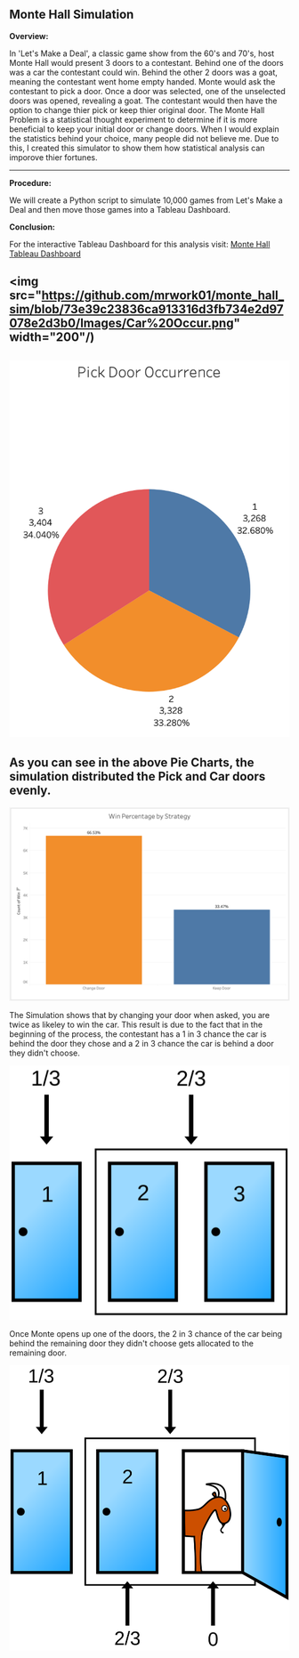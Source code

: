 ## Monte Hall Simulation

__**Overview:**__

In 'Let's Make a Deal', a classic game show from the 60's and 70's, host Monte Hall would present 3 doors to a contestant.  Behind one of the doors was a car the contestant could win.  Behind the other 2 doors was a goat, meaning the contestant went home empty handed.  Monte would ask the contestant to pick a door.  Once a door was selected, one of the unselected doors was opened, revealing a goat.  The contestant would then have the option to change thier pick or keep thier original door.  The Monte Hall Problem is a statistical thought experiment to determine if it is more beneficial to keep your initial door or change doors.  When I would explain the statistics behind your choice, many people did not believe me.  Due to this, I created this simulator to show them how statistical analysis can imporove thier fortunes.

---

__**Procedure:**__

We will create a Python script to simulate 10,000 games from Let's Make a Deal and then move those games into a Tableau Dashboard.

__**Conclusion:**__

For the interactive Tableau Dashboard for this analysis visit:
[Monte Hall Tableau Dashboard](https://public.tableau.com/app/profile/marc.work/viz/MonteHallProblem/MonteDashboard?publish=yes)

<img src="https://github.com/mrwork01/monte_hall_sim/blob/73e39c23836ca913316d3fb734e2d97078e2d3b0/Images/Car%20Occur.png" width="200"/)
---
![](https://github.com/mrwork01/monte_hall_sim/blob/0731137392ceaf67f1b360dcba8f41b95f2c4b4d/Images/Pick%20Occur.png)
---
As you can see in the above Pie Charts, the simulation distributed the Pick and Car doors evenly.
---
![Percent](https://github.com/mrwork01/monte_hall_sim/blob/0731137392ceaf67f1b360dcba8f41b95f2c4b4d/Images/Win%20Pct.png)

The Simulation shows that by changing your door when asked, you are twice as likeley to win the car.  This result is due to the fact that in the beginning of the process, the contestant has a 1 in 3 chance the car is behind the door they chose and a 2 in 3 chance the car is behind a door they didn't choose.

![](https://github.com/mrwork01/monte_hall_sim/blob/0731137392ceaf67f1b360dcba8f41b95f2c4b4d/Images/Monte%20Hall%20before.png)

Once Monte opens up one of the doors, the 2 in 3 chance of the car being behind the remaining door they didn't choose gets allocated to the remaining door.

![](https://github.com/mrwork01/monte_hall_sim/blob/0731137392ceaf67f1b360dcba8f41b95f2c4b4d/Images/Monte%20Hall%20After.png)
